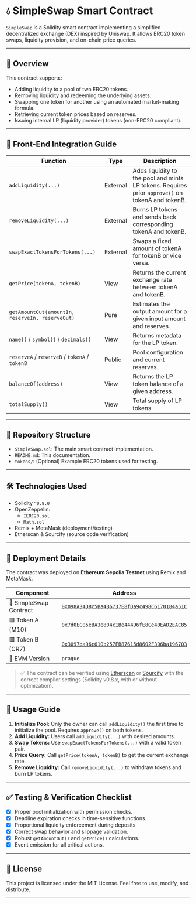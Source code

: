 # 💧 SimpleSwap Smart Contract

`SimpleSwap` is a Solidity smart contract implementing a simplified decentralized exchange (DEX) inspired by Uniswap. It allows ERC20 token swaps, liquidity provision, and on-chain price queries.

---

## 🧠 Overview

This contract supports:

- Adding liquidity to a pool of two ERC20 tokens.
- Removing liquidity and redeeming the underlying assets.
- Swapping one token for another using an automated market-making formula.
- Retrieving current token prices based on reserves.
- Issuing internal LP (liquidity provider) tokens (non-ERC20 compliant).

---

## 📘 Front-End Integration Guide

| Function | Type | Description |
|---------|------|-------------|
| `addLiquidity(...)` | External | Adds liquidity to the pool and mints LP tokens. Requires prior `approve()` on tokenA and tokenB. |
| `removeLiquidity(...)` | External | Burns LP tokens and sends back corresponding tokenA and tokenB. |
| `swapExactTokensForTokens(...)` | External | Swaps a fixed amount of tokenA for tokenB or vice versa. |
| `getPrice(tokenA, tokenB)` | View | Returns the current exchange rate between tokenA and tokenB. |
| `getAmountOut(amountIn, reserveIn, reserveOut)` | Pure | Estimates the output amount for a given input amount and reserves. |
| `name()` / `symbol()` / `decimals()` | View | Returns metadata for the LP token. |
| `reserveA` / `reserveB` / `tokenA` / `tokenB` | Public | Pool configuration and current reserves. |
| `balanceOf(address)` | View | Returns the LP token balance of a given address. |
| `totalSupply()` | View | Total supply of LP tokens. |

---

## 📂 Repository Structure

- `SimpleSwap.sol`: The main smart contract implementation.
- `README.md`: This documentation.
- `tokens/`: (Optional) Example ERC20 tokens used for testing.

---

## 🛠️ Technologies Used

- Solidity `^0.8.0`
- OpenZeppelin:
  - `IERC20.sol`
  - `Math.sol`
- Remix + MetaMask (deployment/testing)
- Etherscan & Sourcify (source code verification)

---

## 🚀 Deployment Details

The contract was deployed on **Ethereum Sepolia Testnet** using Remix and MetaMask.

| Component | Address |
|----------|---------|
| 📄 SimpleSwap Contract | [`0x098A34D8c5Ba4B6737E8fDa9c498C6170184a51C`](https://sepolia.etherscan.io/address/0x098A34D8c5Ba4B6737E8fDa9c498C6170184a51C) |
| 🟦 Token A (M10) | [`0x7d0EC05eBA3e804c1Be44496fE8Ce40EAD2EAC85`](https://sepolia.etherscan.io/address/0x7d0EC05eBA3e804c1Be44496fE8Ce40EAD2EAC85) |
| 🟥 Token B (CR7) | [`0x3097ba96c610b257FB87615d8602F306ba196703`](https://sepolia.etherscan.io/address/0x3097ba96c610b257FB87615d8602F306ba196703) |
| 🔎 EVM Version | `prague` |

> ✅ The contract can be verified using [Etherscan](https://sepolia.etherscan.io/) or [Sourcify](https://sourcify.dev/) with the correct compiler settings (Solidity v0.8.x, with or without optimization).

---

## 🧪 Usage Guide

1. **Initialize Pool:** Only the owner can call `addLiquidity()` the first time to initialize the pool. Requires `approve()` on both tokens.
2. **Add Liquidity:** Users call `addLiquidity(...)` with desired amounts.
3. **Swap Tokens:** Use `swapExactTokensForTokens(...)` with a valid token pair.
4. **Price Query:** Call `getPrice(tokenA, tokenB)` to get the current exchange rate.
5. **Remove Liquidity:** Call `removeLiquidity(...)` to withdraw tokens and burn LP tokens.

---

## ✅ Testing & Verification Checklist

- [x] Proper pool initialization with permission checks.
- [x] Deadline expiration checks in time-sensitive functions.
- [x] Proportional liquidity enforcement during deposits.
- [x] Correct swap behavior and slippage validation.
- [x] Robust `getAmountOut()` and `getPrice()` calculations.
- [x] Event emission for all critical actions.

---

## 📄 License

This project is licensed under the MIT License. Feel free to use, modify, and distribute.

---